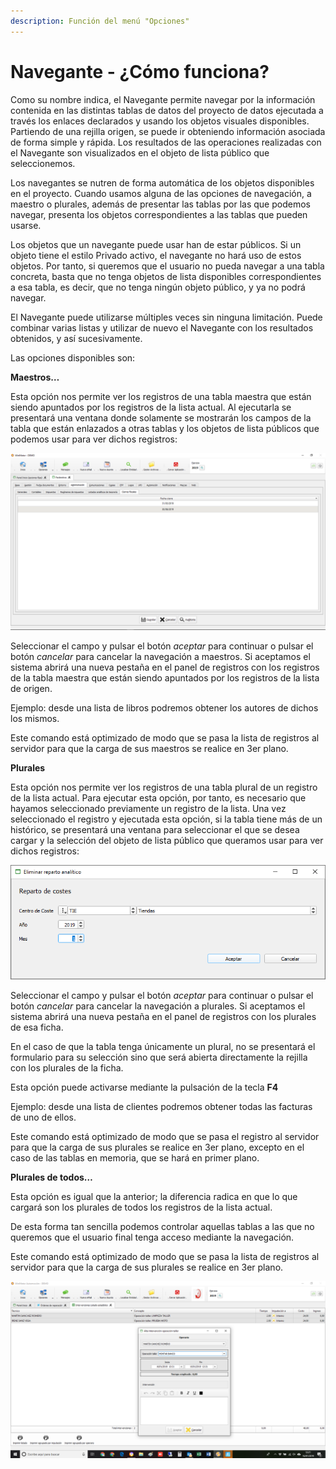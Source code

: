 ```yaml
---
description: Función del menú "Opciones"
---
```


# Navegante - ¿Cómo funciona?

Como su nombre indica, el Navegante permite navegar por la información contenida en las distintas tablas de datos del proyecto de datos ejecutada a través los enlaces declarados y usando los objetos visuales disponibles. Partiendo de una rejilla origen, se puede ir obteniendo información asociada de forma simple y rápida. Los resultados de las operaciones realizadas con el Navegante son visualizados en el objeto de lista público que seleccionemos.

Los navegantes se nutren de forma automática de los objetos disponibles en el proyecto. Cuando usamos alguna de las opciones de navegación, a maestro o plurales, además de presentar las tablas por las que podemos navegar, presenta los objetos correspondientes a las tablas que pueden usarse.

Los objetos que un navegante puede usar han de estar públicos. Si un objeto tiene el estilo Privado activo, el navegante no hará uso de estos objetos. Por tanto, si queremos que el usuario no pueda navegar a una tabla concreta, basta que no tenga objetos de lista disponibles correspondientes a esa tabla, es decir, que no tenga ningún objeto público, y ya no podrá navegar.

El Navegante puede utilizarse múltiples veces sin ninguna limitación. Puede combinar varias listas y utilizar de nuevo el Navegante con los resultados obtenidos, y así sucesivamente.

Las opciones disponibles son:

**Maestros…**

Esta opción nos permite ver los registros de una tabla maestra que están siendo apuntados por los registros de la lista actual. Al ejecutarla se presentará una ventana donde solamente se mostrarán los campos de la tabla que están enlazados a otras tablas y los objetos de lista públicos que podemos usar para ver dichos registros:

![](../../.gitbook/assets/image%20%2882%29.png)

Seleccionar el campo y pulsar el botón _aceptar_ para continuar o pulsar el botón _cancelar_ para cancelar la navegación a maestros. Si aceptamos el sistema abrirá una nueva pestaña en el panel de registros con los registros de la tabla maestra que están siendo apuntados por los registros de la lista de origen.

Ejemplo: desde una lista de libros podremos obtener los autores de dichos los mismos.

Este comando está optimizado de modo que se pasa la lista de registros al servidor para que la carga de sus maestros se realice en 3er plano.

**Plurales**

Esta opción nos permite ver los registros de una tabla plural de un registro de la lista actual. Para ejecutar esta opción, por tanto, es necesario que hayamos seleccionado previamente un registro de la lista. Una vez seleccionado el registro y ejecutada esta opción, si la tabla tiene más de un histórico, se presentará una ventana para seleccionar el que se desea cargar y la selección del objeto de lista público que queramos usar para ver dichos registros:

![](../../.gitbook/assets/image%20%28209%29.png)

Seleccionar el campo y pulsar el botón _aceptar_ para continuar o pulsar el botón _cancelar_ para cancelar la navegación a plurales. Si aceptamos el sistema abrirá una nueva pestaña en el panel de registros con los plurales de esa ficha.

En el caso de que la tabla tenga únicamente un plural, no se presentará el formulario para su selección sino que será abierta directamente la rejilla con los plurales de la ficha.

Esta opción puede activarse mediante la pulsación de la tecla **F4**

Ejemplo: desde una lista de clientes podremos obtener todas las facturas de uno de ellos.

Este comando está optimizado de modo que se pasa el registro al servidor para que la carga de sus plurales se realice en 3er plano, excepto en el caso de las tablas en memoria, que se hará en primer plano.

**Plurales de todos…**

Esta opción es igual que la anterior; la diferencia radica en que lo que cargará son los plurales de todos los registros de la lista actual.

De esta forma tan sencilla podemos controlar aquellas tablas a las que no queremos que el usuario final tenga acceso mediante la navegación.

Este comando está optimizado de modo que se pasa la lista de registros al servidor para que la carga de sus plurales se realice en 3er plano.

![](../../.gitbook/assets/image%20%2833%29.png)

